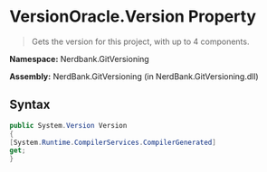 # VersionOracle.Version Property
> Gets the version for this project, with up to 4 components.

**Namespace:** Nerdbank.GitVersioning

**Assembly:** NerdBank.GitVersioning (in NerdBank.GitVersioning.dll)
## Syntax
~~~~csharp
public System.Version Version
{
[System.Runtime.CompilerServices.CompilerGenerated]
get;
}
~~~~
